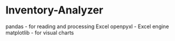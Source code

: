 # Inventory-Analyzer
pandas - for reading and processing Excel
openpyxl - Excel engine
matplotlib - for visual charts
